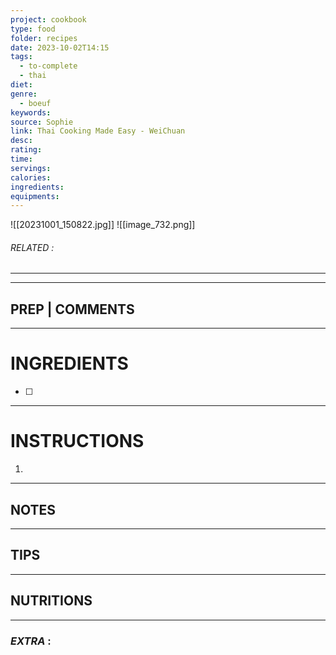 ```yaml
---
project: cookbook
type: food
folder: recipes
date: 2023-10-02T14:15
tags:
  - to-complete
  - thai
diet: 
genre:
  - boeuf
keywords: 
source: Sophie
link: Thai Cooking Made Easy - WeiChuan
desc: 
rating: 
time: 
servings: 
calories: 
ingredients: 
equipments:
---
```

![[20231001_150822.jpg]]
![[image_732.png]]

###### *RELATED* : 
---


---
## PREP | COMMENTS



---
# INGREDIENTS

- [ ] 

---
# INSTRUCTIONS

1. 

---
## NOTES



---
## TIPS



---
## NUTRITIONS



---
### *EXTRA* :



